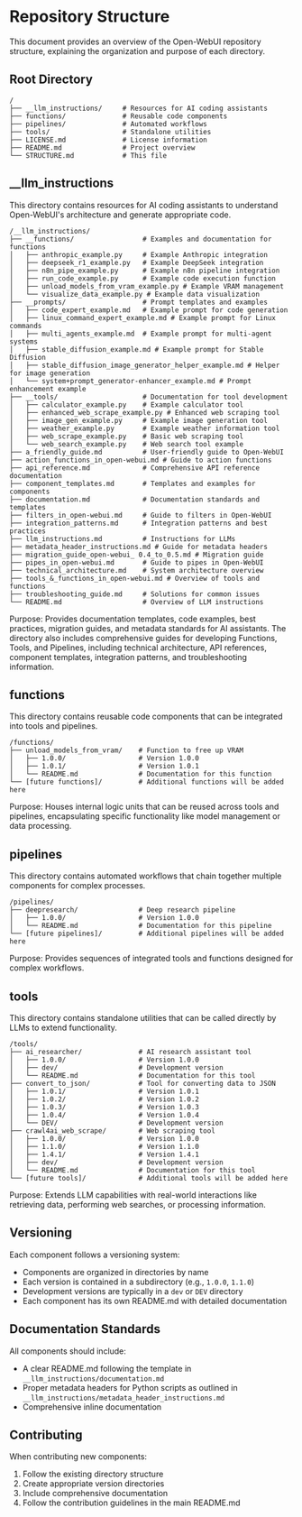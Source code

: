 # Repository Structure

This document provides an overview of the Open-WebUI repository structure, explaining the organization and purpose of each directory.

## Root Directory

```
/
├── __llm_instructions/     # Resources for AI coding assistants
├── functions/              # Reusable code components
├── pipelines/              # Automated workflows
├── tools/                  # Standalone utilities
├── LICENSE.md              # License information
├── README.md               # Project overview
└── STRUCTURE.md            # This file
```

## __llm_instructions

This directory contains resources for AI coding assistants to understand Open-WebUI's architecture and generate appropriate code.

```
/__llm_instructions/
├── __functions/                 # Examples and documentation for functions
│   ├── anthropic_example.py     # Example Anthropic integration
│   ├── deepseek_r1_example.py   # Example DeepSeek integration
│   ├── n8n_pipe_example.py      # Example n8n pipeline integration
│   ├── run_code_example.py      # Example code execution function
│   ├── unload_models_from_vram_example.py # Example VRAM management
│   └── visualize_data_example.py # Example data visualization
├── __prompts/                   # Prompt templates and examples
│   ├── code_expert_example.md   # Example prompt for code generation
│   ├── linux_command_expert_example.md # Example prompt for Linux commands
│   ├── multi_agents_example.md  # Example prompt for multi-agent systems
│   ├── stable_diffusion_example.md # Example prompt for Stable Diffusion
│   ├── stable_diffusion_image_generator_helper_example.md # Helper for image generation
│   └── system+prompt_generator-enhancer_example.md # Prompt enhancement example
├── __tools/                     # Documentation for tool development
│   ├── calculator_example.py    # Example calculator tool
│   ├── enhanced_web_scrape_example.py # Enhanced web scraping tool
│   ├── image_gen_example.py     # Example image generation tool
│   ├── weather_example.py       # Example weather information tool
│   ├── web_scrape_example.py    # Basic web scraping tool
│   └── web_search_example.py    # Web search tool example
├── a_friendly_guide.md          # User-friendly guide to Open-WebUI
├── action_functions_in_open-webui.md # Guide to action functions
├── api_reference.md             # Comprehensive API reference documentation
├── component_templates.md       # Templates and examples for components
├── documentation.md             # Documentation standards and templates
├── filters_in_open-webui.md     # Guide to filters in Open-WebUI
├── integration_patterns.md      # Integration patterns and best practices
├── llm_instructions.md          # Instructions for LLMs
├── metadata_header_instructions.md # Guide for metadata headers
├── migration_guide_open-webui_ 0.4_to_0.5.md # Migration guide
├── pipes_in_open-webui.md       # Guide to pipes in Open-WebUI
├── technical_architecture.md    # System architecture overview
├── tools_&_functions_in_open-webui.md # Overview of tools and functions
├── troubleshooting_guide.md     # Solutions for common issues
└── README.md                    # Overview of LLM instructions
```

Purpose: Provides documentation templates, code examples, best practices, migration guides, and metadata standards for AI assistants. The directory also includes comprehensive guides for developing Functions, Tools, and Pipelines, including technical architecture, API references, component templates, integration patterns, and troubleshooting information.

## functions

This directory contains reusable code components that can be integrated into tools and pipelines.

```
/functions/
├── unload_models_from_vram/    # Function to free up VRAM
│   ├── 1.0.0/                  # Version 1.0.0
│   ├── 1.0.1/                  # Version 1.0.1
│   └── README.md               # Documentation for this function
└── [future functions]/         # Additional functions will be added here
```

Purpose: Houses internal logic units that can be reused across tools and pipelines, encapsulating specific functionality like model management or data processing.

## pipelines

This directory contains automated workflows that chain together multiple components for complex processes.

```
/pipelines/
├── deepresearch/               # Deep research pipeline
│   ├── 1.0.0/                  # Version 1.0.0
│   └── README.md               # Documentation for this pipeline
└── [future pipelines]/         # Additional pipelines will be added here
```

Purpose: Provides sequences of integrated tools and functions designed for complex workflows.

## tools

This directory contains standalone utilities that can be called directly by LLMs to extend functionality.

```
/tools/
├── ai_researcher/              # AI research assistant tool
│   ├── 1.0.0/                  # Version 1.0.0
│   ├── dev/                    # Development version
│   └── README.md               # Documentation for this tool
├── convert_to_json/            # Tool for converting data to JSON
│   ├── 1.0.1/                  # Version 1.0.1
│   ├── 1.0.2/                  # Version 1.0.2
│   ├── 1.0.3/                  # Version 1.0.3
│   ├── 1.0.4/                  # Version 1.0.4
│   └── DEV/                    # Development version
├── crawl4ai_web_scrape/        # Web scraping tool
│   ├── 1.0.0/                  # Version 1.0.0
│   ├── 1.1.0/                  # Version 1.1.0
│   ├── 1.4.1/                  # Version 1.4.1
│   ├── dev/                    # Development version
│   └── README.md               # Documentation for this tool
└── [future tools]/             # Additional tools will be added here
```

Purpose: Extends LLM capabilities with real-world interactions like retrieving data, performing web searches, or processing information.

## Versioning

Each component follows a versioning system:
- Components are organized in directories by name
- Each version is contained in a subdirectory (e.g., `1.0.0`, `1.1.0`)
- Development versions are typically in a `dev` or `DEV` directory
- Each component has its own README.md with detailed documentation

## Documentation Standards

All components should include:
- A clear README.md following the template in `__llm_instructions/documentation.md`
- Proper metadata headers for Python scripts as outlined in `__llm_instructions/metadata_header_instructions.md`
- Comprehensive inline documentation

## Contributing

When contributing new components:
1. Follow the existing directory structure
2. Create appropriate version directories
3. Include comprehensive documentation
4. Follow the contribution guidelines in the main README.md
